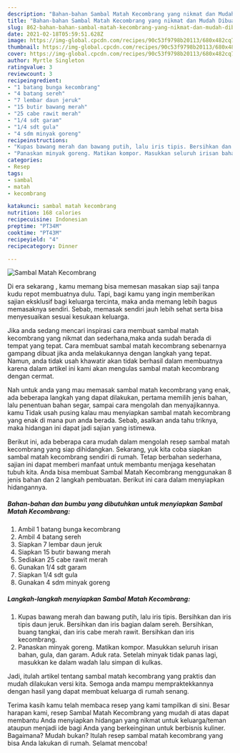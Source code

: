 ```yaml
---
description: "Bahan-bahan Sambal Matah Kecombrang yang nikmat dan Mudah Dibuat"
title: "Bahan-bahan Sambal Matah Kecombrang yang nikmat dan Mudah Dibuat"
slug: 862-bahan-bahan-sambal-matah-kecombrang-yang-nikmat-dan-mudah-dibuat
date: 2021-02-18T05:59:51.628Z
image: https://img-global.cpcdn.com/recipes/90c53f9798b20113/680x482cq70/sambal-matah-kecombrang-foto-resep-utama.jpg
thumbnail: https://img-global.cpcdn.com/recipes/90c53f9798b20113/680x482cq70/sambal-matah-kecombrang-foto-resep-utama.jpg
cover: https://img-global.cpcdn.com/recipes/90c53f9798b20113/680x482cq70/sambal-matah-kecombrang-foto-resep-utama.jpg
author: Myrtle Singleton
ratingvalue: 3
reviewcount: 3
recipeingredient:
- "1 batang bunga kecombrang"
- "4 batang sereh"
- "7 lembar daun jeruk"
- "15 butir bawang merah"
- "25 cabe rawit merah"
- "1/4 sdt garam"
- "1/4 sdt gula"
- "4 sdm minyak goreng"
recipeinstructions:
- "Kupas bawang merah dan bawang putih, lalu iris tipis. Bersihkan dan iris tipis daun jeruk. Bersihkan dan iris bagian dalam sereh. Bersihkan, buang tangkai, dan iris cabe merah rawit. Bersihkan dan iris kecombrang."
- "Panaskan minyak goreng. Matikan kompor. Masukkan seluruh irisan bahan, gula, dan garam. Aduk rata. Setelah minyak tidak panas lagi, masukkan ke dalam wadah lalu simpan di kulkas."
categories:
- Resep
tags:
- sambal
- matah
- kecombrang

katakunci: sambal matah kecombrang 
nutrition: 168 calories
recipecuisine: Indonesian
preptime: "PT34M"
cooktime: "PT43M"
recipeyield: "4"
recipecategory: Dinner

---
```



![Sambal Matah Kecombrang](https://img-global.cpcdn.com/recipes/90c53f9798b20113/680x482cq70/sambal-matah-kecombrang-foto-resep-utama.jpg)

Di era  sekarang , kamu memang bisa memesan masakan siap saji tanpa kudu repot membuatnya dulu. Tapi, bagi kamu yang ingin memberikan sajian eksklusif bagi keluarga tercinta, maka anda memang lebih bagus memasaknya sendiri. Sebab, memasak sendiri jauh lebih sehat serta bisa menyesuaikan sesuai kesukaan keluarga.

Jika anda sedang mencari inspirasi cara membuat sambal matah kecombrang yang nikmat dan sederhana,maka anda sudah berada di tempat yang tepat. Cara membuat sambal matah kecombrang  sebenarnya gampang dibuat jika anda melakukannya dengan langkah yang tepat. Namun, anda tidak usah khawatir akan tidak berhasil dalam membuatnya 
karena dalam artikel ini kami akan mengulas sambal matah kecombrang dengan cermat.  



Nah untuk anda yang mau memasak sambal matah kecombrang yang enak, ada beberapa langkah yang dapat dilakukan, pertama memilih jenis bahan, lalu penentuan bahan segar, sampai cara mengolah dan menyajikannya. kamu Tidak usah pusing kalau mau menyiapkan sambal matah kecombrang yang enak di mana pun anda berada. Sebab, asalkan anda  tahu triknya, maka hidangan ini dapat jadi sajian yang istimewa.

Berikut ini, ada beberapa cara mudah dalam mengolah resep sambal matah kecombrang yang siap dihidangkan. Sekarang, yuk kita coba siapkan sambal matah kecombrang sendiri di rumah. Tetap berbahan sederhana, sajian ini dapat memberi manfaat untuk membantu menjaga kesehatan tubuh kita. Anda bisa membuat Sambal Matah Kecombrang menggunakan 8 jenis bahan dan 2 langkah pembuatan. Berikut ini cara dalam menyiapkan hidangannya.

<!--inarticleads1-->

##### Bahan-bahan dan bumbu yang dibutuhkan untuk menyiapkan Sambal Matah Kecombrang:

1. Ambil 1 batang bunga kecombrang
1. Ambil 4 batang sereh
1. Siapkan 7 lembar daun jeruk
1. Siapkan 15 butir bawang merah
1. Sediakan 25 cabe rawit merah
1. Gunakan 1/4 sdt garam
1. Siapkan 1/4 sdt gula
1. Gunakan 4 sdm minyak goreng




<!--inarticleads2-->

##### Langkah-langkah menyiapkan Sambal Matah Kecombrang:

1. Kupas bawang merah dan bawang putih, lalu iris tipis. Bersihkan dan iris tipis daun jeruk. Bersihkan dan iris bagian dalam sereh. Bersihkan, buang tangkai, dan iris cabe merah rawit. Bersihkan dan iris kecombrang.
1. Panaskan minyak goreng. Matikan kompor. Masukkan seluruh irisan bahan, gula, dan garam. Aduk rata. Setelah minyak tidak panas lagi, masukkan ke dalam wadah lalu simpan di kulkas.




Jadi, itulah artikel tentang  sambal matah kecombrang  yang praktis dan mudah dilakukan versi kita. Semoga anda mampu mempraktekkannya dengan hasil yang dapat membuat keluarga di rumah senang. 

Terima kasih kamu telah membaca resep yang kami tampilkan di sini. Besar harapan kami, resep  Sambal Matah Kecombrang yang mudah di atas dapat membantu Anda menyiapkan hidangan yang nikmat untuk keluarga/teman ataupun menjadi ide bagi Anda yang berkeinginan untuk berbisnis kuliner. Bagaimana? Mudah bukan? Itulah resep sambal matah kecombrang yang bisa Anda lakukan di rumah. Selamat mencoba!

